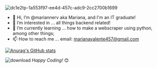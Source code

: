 ![dc1e2tp-1a553f97-ee4d-457c-adc9-2cc2700b1699](https://user-images.githubusercontent.com/97164081/194757750-86c7882f-e5a7-4398-ad53-76bc3121dcbb.gif)



- 👋 Hi, I’m @mariannerv aka Mariana, and I'm an IT graduate!
- 👀 I’m interested in ... all things backend related!
- 🌱 I’m currently learning ... how to make a webscraper using python, among other things;
- 📫 How to reach me ... email: marianavalente457@gmail.com



[![Anurag's GitHub stats](https://github-readme-stats.vercel.app/api?username=mariannerv&show_icons=true&theme=radical)](https://github.com/anuraghazra/github-readme-stats)


![download](https://user-images.githubusercontent.com/97164081/194757475-e0858826-e164-4b97-8069-faea881aba44.gif)
<i>Happy Coding!</i> 😊


